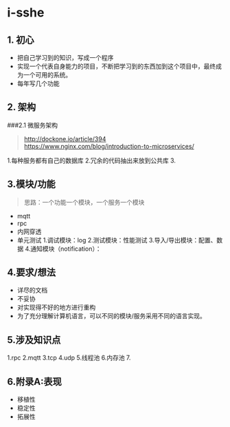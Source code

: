 # i-sshe

## 1. 初心
* 把自己学习到的知识，写成一个程序
* 实现一个代表自身能力的项目，不断把学习到的东西加到这个项目中，最终成为一个可用的系统。
* 每年写几个功能

## 2. 架构
###2.1 微服务架构
> http://dockone.io/article/394
> https://www.nginx.com/blog/introduction-to-microservices/

1.每种服务都有自己的数据库
2.冗余的代码抽出来放到公共库
3.

## 3.模块/功能
> 思路：一个功能一个模块，一个服务一个模块

* mqtt
* rpc
* 内网穿透
* 单元测试
1.调试模块：log
2.测试模块：性能测试
3.导入/导出模块：配置、数据
4.通知模块（notification）：

## 4.要求/想法
* 详尽的文档
* 不妥协
* 对实现得不好的地方进行重构
* 为了充分理解计算机语言，可以不同的模块/服务采用不同的语言实现。

## 5.涉及知识点
1.rpc
2.mqtt
3.tcp
4.udp
5.线程池
6.内存池
7.

## 6.附录A:表现
* 移植性
* 稳定性
* 拓展性





